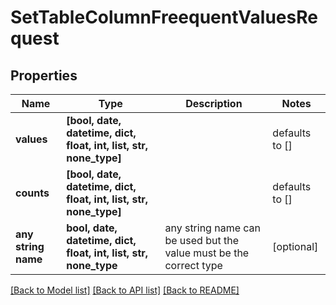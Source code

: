 # SetTableColumnFreequentValuesRequest


## Properties
Name | Type | Description | Notes
------------ | ------------- | ------------- | -------------
**values** | **[bool, date, datetime, dict, float, int, list, str, none_type]** |  | defaults to []
**counts** | **[bool, date, datetime, dict, float, int, list, str, none_type]** |  | defaults to []
**any string name** | **bool, date, datetime, dict, float, int, list, str, none_type** | any string name can be used but the value must be the correct type | [optional]

[[Back to Model list]](../README.md#documentation-for-models) [[Back to API list]](../README.md#documentation-for-api-endpoints) [[Back to README]](../README.md)


